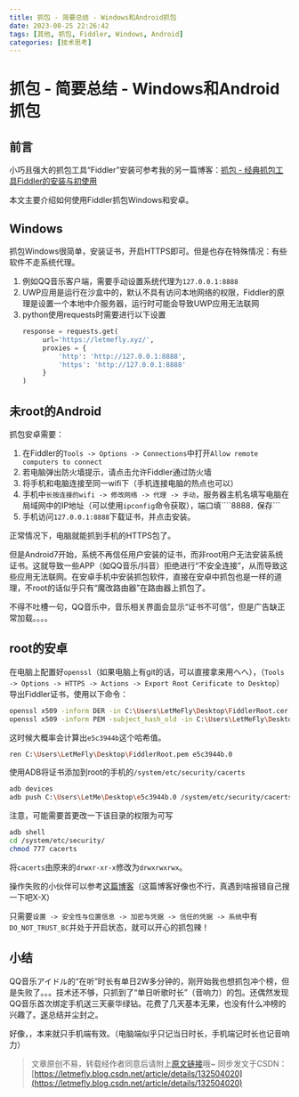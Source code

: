 ```yaml
---
title: 抓包 - 简要总结 - Windows和Android抓包
date: 2023-08-25 22:26:42
tags: [其他, 抓包, Fiddler, Windows, Android]
categories: [技术思考]
---
```


# 抓包 - 简要总结 - Windows和Android抓包

## 前言

小巧且强大的抓包工具“Fiddler”安装可参考我的另一篇博客：[抓包 - 经典抓包工具Fiddler的安装与初使用](https://blog.letmefly.xyz/2023/02/04/Other-PacketCapture-FiddlerInsrallmentAndFirstUse/)

本文主要介绍如何使用Fiddler抓包Windows和安卓。

## Windows

抓包Windows很简单，安装证书，开启HTTPS即可。但是也存在特殊情况：有些软件不走系统代理。

1. 例如QQ音乐客户端，需要手动设置系统代理为```127.0.0.1:8888```
2. UWP应用是运行在沙盒中的，默认不具有访问本地网络的权限，Fiddler的原理是设置一个本地中介服务器，运行时可能会导致UWP应用无法联网
3. python使用requests时需要进行以下设置
   ```python
   response = requests.get(
        url='https://letmefly.xyz/',
        proxies = {
            'http': 'http://127.0.0.1:8888',
            'https': 'http://127.0.0.1:8888'
        }
   )
   ```

## 未root的Android

抓包安卓需要：

1. 在Fiddler的```Tools -> Options -> Connections```中打开```Allow remote computers to connect```
2. 若电脑弹出防火墙提示，请点击允许Fiddler通过防火墙
3. 将手机和电脑连接至同一wifi下（手机连接电脑的热点也可以）
4. 手机中```长按连接的wifi -> 修改网络 -> 代理 -> 手动```，服务器主机名填写电脑在局域网中的IP地址（可以使用```ipconfig```命令获取），端口填````8888```，```保存```
5. 手机访问```127.0.0.1:8888```下载证书，并点击安装。

正常情况下，电脑就能抓到手机的HTTPS包了。

但是Android7开始，系统不再信任用户安装的证书，而非root用户无法安装系统证书。这就导致一些APP（如QQ音乐/抖音）拒绝进行“不安全连接”，从而导致这些应用无法联网。在安卓手机中安装抓包软件，直接在安卓中抓包也是一样的道理，不root的话似乎只有“魔改路由器”在路由器上抓包了。

不得不吐槽一句，QQ音乐中，音乐相关界面会显示“证书不可信”，但是广告缺正常加载。。。。

## root的安卓

在电脑上配置好```openssl```（如果电脑上有git的话，可以直接拿来用へへ），（```Tools -> Options -> HTTPS -> Actions -> Export Root Cerificate to Desktop```）导出Fiddler证书，使用以下命令：

```bash
openssl x509 -inform DER -in C:\Users\LetMeFly\Desktop\FiddlerRoot.cer -out C:\Users\LetMeFly\Desktop\FiddlerRoot.pem
openssl x509 -inform PEM -subject_hash_old -in C:\Users\LetMeFly\Desktop\FiddlerRoot.pem
```

这时候大概率会计算出```e5c3944b```这个哈希值。

```bash
ren C:\Users\LetMeFly\Desktop\FiddlerRoot.pem e5c3944b.0
```

使用ADB将证书添加到root的手机的```/system/etc/security/cacerts```

```bash
adb devices
adb push C:\Users\LetMe\Desktop\e5c3944b.0 /system/etc/security/cacerts
```

注意，可能需要首更改一下该目录的权限为可写

```bash
adb shell
cd /system/etc/security/
chmod 777 cacerts
```

将```cacerts```由原来的```drwxr-xr-x```修改为```drwxrwxrwx```。

操作失败的小伙伴可以参考[这篇博客](https://blog.csdn.net/qq_43278826/article/details/124291040)（这篇博客好像也不行，真遇到啥报错自己搜一下吧X-X）

只需要```设置 -> 安全性与位置信息 -> 加密与凭据 -> 信任的凭据 -> 系统```中有```DO_NOT_TRUST_BC```并处于开启状态，就可以开心的抓包辣！

## 小结

QQ音乐アイドル的“在听”时长有单日2W多分钟的，刚开始我也想抓包冲个榜，但是失败了。。。技术还不够，只抓到了“单日听歌时长”（音响力）的包。还偶然发现QQ音乐首次绑定手机送三天豪华绿钻。花费了几天基本无果，也没有什么冲榜的兴趣了。[遂](https://hanyu.baidu.com/shici/detail?pid=54d154714ab7420c98ee632aee2c8340#:~:text=%E9%81%82)总结并尘封之。

好像，，本来就只手机端有效。（电脑端似乎只记当日时长，手机端记时长也记音响力）

> 文章原创不易，转载经作者同意后请附上[原文链接](https://blog.letmefly.xyz/2023/08/25/Other-PacketCapture-briefSummary-WindwosAndAndroid/)哦~
> 同步发文于CSDN：[https://letmefly.blog.csdn.net/article/details/132504020](https://letmefly.blog.csdn.net/article/details/132504020)
